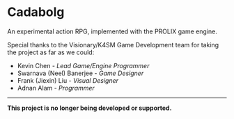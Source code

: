 Cadabolg
========

An experimental action RPG, implemented with the PROLIX game engine.

Special thanks to the Visionary/K4SM Game Development team for taking the project as far as we could:

+ Kevin Chen - *Lead Game/Engine Programmer*
+ Swarnava (Neel) Banerjee - *Game Designer*
+ Frank (Jiexin) Liu - *Visual Designer*
+ Adnan Alam - *Programmer*

_______________
**This project is no longer being developed or supported.**
